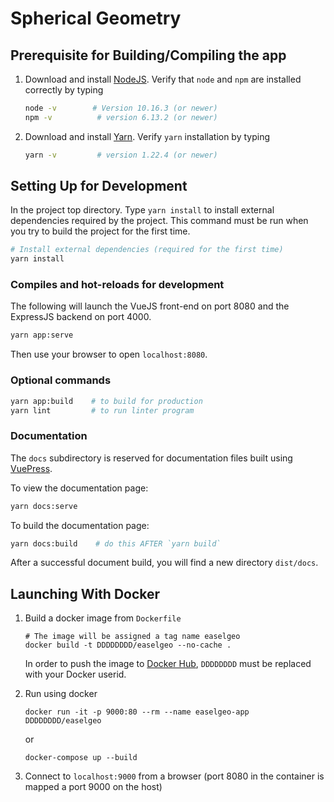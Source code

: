 # Spherical Geometry

## Prerequisite for Building/Compiling the app

1. Download and install [NodeJS](https://nodejs.org/en/download/). Verify that `node` and `npm` are installed correctly by typing

   ```bash
   node -v        # Version 10.16.3 (or newer)
   npm -v          # version 6.13.2 (or newer)
   ```

2. Download and install [Yarn](https://classic.yarnpkg.com/en/docs/install#mac-stable). Verify `yarn` installation by typing

   ```bash
   yarn -v         # version 1.22.4 (or newer)
   ```

## Setting Up for Development

In the project top directory. Type `yarn install` to install external dependencies required by the project. This command must be run when you try to build the project for the first time.

```bash
# Install external dependencies (required for the first time)
yarn install
```

### Compiles and hot-reloads for development

The following will launch the VueJS front-end on port 8080 and the ExpressJS backend on port 4000.

```bash
yarn app:serve
```

Then use your browser to open `localhost:8080`.

### Optional commands

```bash
yarn app:build    # to build for production
yarn lint         # to run linter program
```

### Documentation

The `docs` subdirectory is reserved for documentation files built using [VuePress](https://vuepress.vuejs.org/).

To view the documentation page:

```bash
yarn docs:serve
```

To build the documentation page:

```bash
yarn docs:build    # do this AFTER `yarn build`
```

After a successful document build, you will find a new directory `dist/docs`.


## Launching With Docker

1. Build a docker image from `Dockerfile`

   ```
   # The image will be assigned a tag name easelgeo
   docker build -t DDDDDDDD/easelgeo --no-cache .
   ```

   In order to push the image to [Docker Hub](`docker.io`), `DDDDDDDD` must be replaced with your Docker userid.


2. Run using docker

   ```
   docker run -it -p 9000:80 --rm --name easelgeo-app DDDDDDDD/easelgeo
   ```
   or

   ```
   docker-compose up --build
   ```

3. Connect to `localhost:9000` from a browser (port 8080 in the container is mapped a port 9000 on the host)
